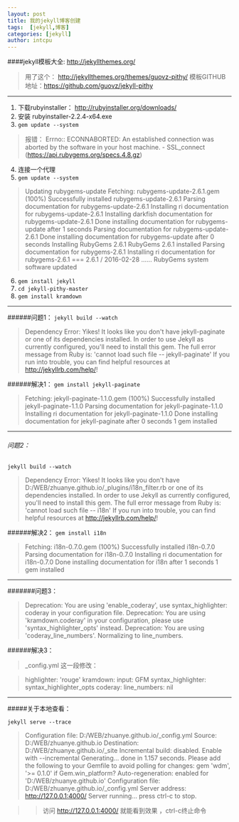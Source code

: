 ```yaml
---
layout: post
title: 我的jekyll博客创建
tags:  [jekyll,博客]
categories: [jekyll]
author: intcpu
---
```

####jekyll模板大全: http://jekyllthemes.org/
> 用了这个： http://jekyllthemes.org/themes/guovz-pithy/
> 模板GITHUB地址：https://github.com/guovz/jekyll-pithy

***

1. 下载rubyinstaller： http://rubyinstaller.org/downloads/
2. 安装 rubyinstaller-2.2.4-x64.exe
3. `gem update --system` 
> 报错： 
> Errno:: ECONNABORTED: An established connection was aborted by the software in your host machine. - SSL_connect (https://api.rubygems.org/specs.4.8.gz)

4. 连接一个代理
5. `gem update --system`

> Updating rubygems-update
> Fetching: rubygems-update-2.6.1.gem (100%)
> Successfully installed rubygems-update-2.6.1
> Parsing documentation for rubygems-update-2.6.1
> Installing ri documentation for rubygems-update-2.6.1
> Installing darkfish documentation for rubygems-update-2.6.1
> Done installing documentation for rubygems-update after 1 seconds
> Parsing documentation for rubygems-update-2.6.1
> Done installing documentation for rubygems-update after 0 seconds
> Installing RubyGems 2.6.1
> RubyGems 2.6.1 installed
> Parsing documentation for rubygems-2.6.1
> Installing ri documentation for rubygems-2.6.1
>  === 2.6.1 / 2016-02-28
>  ......
>  RubyGems system software updated
 
6. `gem install jekyll`
7. `cd jekyll-pithy-master`
8. `gem install kramdown`

***

######问题1：
 `jekyll build --watch`
 
> Dependency Error: Yikes! It looks like you don't have jekyll-paginate or one of its dependencies installed. In order to use Jekyll as currently configured, you'll need to install this gem. The full error message from Ruby is: 'cannot load such file -- jekyll-paginate' If you run into trouble, you can find helpful resources at http://jekyllrb.com/help/!

######解决1：
`gem install jekyll-paginate`

>Fetching: jekyll-paginate-1.1.0.gem (100%)
> Successfully installed jekyll-paginate-1.1.0
> Parsing documentation for jekyll-paginate-1.1.0
> Installing ri documentation for jekyll-paginate-1.1.0
> Done installing documentation for jekyll-paginate after 0 seconds
> 1 gem installed

***

###### 问题2：
 `jekyll build --watch`
 
> Dependency Error: Yikes! It looks like you don't have D:/WEB/zhuanye.github.io/_plugins/i18n_filter.rb or one of its dependencies installed. In order to use Jekyll as currently configured, you'll need to install this gem. The full error message from Ruby is: 'cannot load such file -- i18n' If you run into trouble, you can find helpful resources at http://jekyllrb.com/help/!

######解决2：
`gem install i18n`

> Fetching: i18n-0.7.0.gem (100%)
> Successfully installed i18n-0.7.0
> Parsing documentation for i18n-0.7.0
> Installing ri documentation for i18n-0.7.0
> Done installing documentation for i18n after 1 seconds
> 1 gem installed

***

#######问题3：
> Deprecation: You are using 'enable_coderay', use syntax_highlighter: coderay in your configuration file.
> Deprecation: You are using 'kramdown.coderay' in your configuration, please use 'syntax_highlighter_opts' instead.
> Deprecation: You are using 'coderay_line_numbers'. Normalizing to line_numbers.
 
######解决3：
>_config.yml 这一段修改：

> highlighter: 'rouge'
> kramdown:
>   input:  GFM
>   syntax_highlighter: syntax_highlighter_opts
>   coderay:
>     line_numbers:  nil

***

#####关于本地查看：

`jekyll serve --trace`

>Configuration file: D:/WEB/zhuanye.github.io/_config.yml
>            Source: D:/WEB/zhuanye.github.io
>       Destination: D:/WEB/zhuanye.github.io/_site
> Incremental build: disabled. Enable with --incremental
>      Generating...
>                    done in 1.157 seconds.
> Please add the following to your Gemfile to avoid polling for changes:
>    gem 'wdm', '>= 0.1.0' if Gem.win_platform?
> Auto-regeneration: enabled for 'D:/WEB/zhuanye.github.io'
> Configuration file: D:/WEB/zhuanye.github.io/_config.yml
>    Server address: http://127.0.0.1:4000/
>  Server running... press ctrl-c to stop.

>>访问 http://127.0.0.1:4000/ 就能看到效果 ，ctrl-c终止命令
